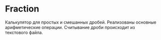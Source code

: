 # Fraction

Калькулятор для простых и смешанных дробей.
Реализованы основные арифметические операции.
Считывание дроби происходит из текстового файла.
